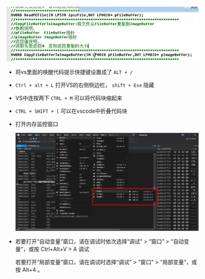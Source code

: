 ![无法加载请爬梯子](https://raw.githubusercontent.com/smallzhong/picgo-pic-bed/master/20200706175612.png)

+ 将vs里面的唤醒代码提示快捷键设置成了 `ALT + /`

+ `Ctrl + alt + L` 打开VS的右侧侧边栏， `shift + Ese` 隐藏

+ VS中连按两下 `CTRL + M` 可以将代码块缩起来

  

+ `CTRL + SHIFT + [` 可以在vscode中折叠代码块

+ 打开内存监控窗口

  ![无法加载请爬梯子](https://raw.githubusercontent.com/smallzhong/picgo-pic-bed/master/20200721115806.png)

+ 若要打开“自动变量”窗口，请在调试时依次选择“调试” > “窗口” > “自动变量”，或按 Ctrl+Alt+V > A 调试 

  若要打开“局部变量”窗口，请在调试时选择“调试” > “窗口” > “局部变量”，或按 Alt+4 。